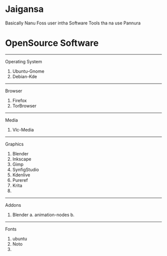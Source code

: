 # Jaigansa

Basically Nanu Foss user intha Software Tools tha na use Pannura

# OpenSource Software

* * *

Operating System
1. Ubuntu-Gnome
2. Debian-Kde
* * *

Browser
1. Firefox
2. TorBrowser

* * *

Media
1. Vlc-Media

* * *

Graphics
1. Blender
2. Inkscape
3. Gimp
4. SynfigStudio
5. Kdenlive
6. Pureref
7. Krita
8.

* * *

Addons
1. Blender
    a. animation-nodes
    b. 
    
* * *

Fonts
1. ubuntu
2. Noto
3.


